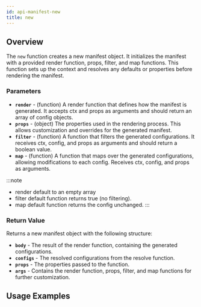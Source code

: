 ```yaml
---
id: api-manifest-new
title: new
---
```


## Overview
The `new` function creates a new manifest object. It initializes the manifest with a provided render function, props, filter, and map functions. This function sets up the context and resolves any defaults or properties before rendering the manifest.
### Parameters
- **`render`** - (function) A render function that defines how the manifest is generated. It accepts ctx and props as arguments and should return an array of config objects.
- **`props`** - (object) The properties used in the rendering process. This allows customization and overrides for the generated manifest.
- **`filter`** - (function) A function that filters the generated configurations. It receives ctx, config, and props as arguments and should return a boolean value.
- **`map`** - (function) A function that maps over the generated configurations, allowing modifications to each config. Receives ctx, config, and props as arguments. 


:::note
- render default to an empty array
- filter default function returns true (no filtering).
- map default function returns the config unchanged.
:::
### Return Value
Returns a new manifest object with the following structure:

- **`body`** - The result of the render function, containing the generated configurations.
- **`configs`** - The resolved configurations from the resolve function.
- **`props`** - The properties passed to the function.
- **`args`** - Contains the render function, props, filter, and map functions for further customization.
## Usage Examples
